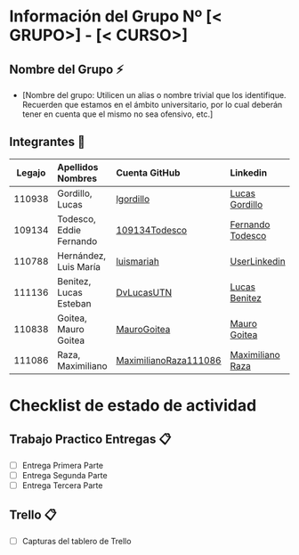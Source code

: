 # Información del Grupo Nº [< GRUPO>] - [< CURSO>]


## Nombre del Grupo :zap:

* [Nombre del grupo: Utilicen un alias o nombre trivial que los identifique. Recuerden que estamos en el ámbito universitario, por lo cual deberán tener en cuenta que el mismo no sea ofensivo, etc.]


## Integrantes :busts_in_silhouette:

| Legajo| Apellidos Nombres  | Cuenta GitHub | Linkedin
| :------: | :-------- | :-------- | :-------- |
| 110938 | Gordillo, Lucas |[lgordillo](https://github.com/xxxx)|[Lucas Gordillo](https://www.linkedin.com/in/lucas-gordillo-2281b7134/)|
| 109134 | Todesco, Eddie Fernando |[109134Todesco](https://github.com/109134Todesco)|[Fernando Todesco](https://www.linkedin.com/in/fernando-todesco/)|
| 110788 | Hernández, Luis María |[luismariah](https://github.com/luismariah)|[UserLinkedin](https://ar.linkedin.com/)|
| 111136 | Benitez, Lucas Esteban |[DvLucasUTN](https://github.com/DvLucasUTN)|[Lucas Benitez](https://www.linkedin.com/in/p-lucas-benitez/)|
| 110838 | Goitea, Mauro Goitea |[MauroGoitea](https://github.com/MauroGoitea)|[Mauro Goitea](https://www.linkedin.com/in/mauro-goitea-577a451b6/)|
| 111086 | Raza, Maximiliano |[MaximilianoRaza111086](https://github.com/MaximilianoRaza111086)|[Maximiliano Raza](https://www.linkedin.com/in/maximiliano-raza-15aa3b140/)| 



# Checklist de estado de actividad

## Trabajo Practico Entregas :clipboard:
- [ ] Entrega Primera Parte
- [ ] Entrega Segunda Parte
- [ ] Entrega Tercera Parte

## Trello :clipboard:
- [ ] Capturas del tablero de Trello
